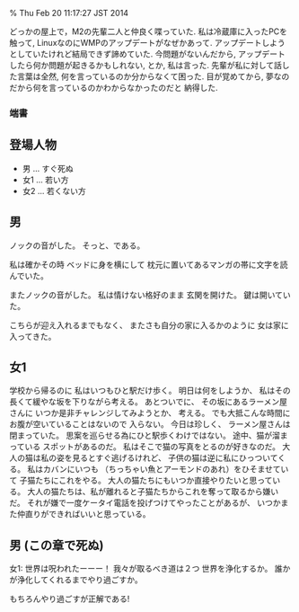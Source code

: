 % Thu Feb 20 11:17:27 JST 2014

どっかの屋上で，M2の先輩二人と仲良く喋っていた.
私は冷蔵庫に入ったPCを触って,
LinuxなのにWMPのアップデートがなぜかあって.
アップデートしようとしていたけれど結局できず諦めていた.
今問題がないんだから,
アップデートしたら何か問題が起きるかもしれない,
とか,
私は言った.
先輩が私に対して話した言葉は全然,
何を言っているのか分からなくて困った.
目が覚めてから,
夢なのだから何を言っているのかわからなかったのだと
納得した.

### 端書

## 登場人物

- 男 ... すぐ死ぬ
- 女1 ... 若い方
- 女2 ... 若くない方

## 男

ノックの音がした。
そっと、である。

私は確かその時
ベッドに身を横にして
枕元に置いてあるマンガの帯に文字を読んでいた。

またノックの音がした。
私は情けない格好のまま
玄関を開けた。
鍵は開いていた。

こちらが迎え入れるまでもなく、
またさも自分の家に入るかのように
女は家に入ってきた。

## 女1

学校から帰るのに
私はいつもひと駅だけ歩く。
明日は何をしようか、
私はその長くて緩やな坂を下りながら考える。
あとついでに、
その坂にあるラーメン屋さんに
いつか是非チャレンジしてみようとか、
考える。
でも大抵こんな時間にお腹が空いていることはないので
入らない。
今日は珍しく、
ラーメン屋さんは閉まっていた。
思案を巡らせる為にひと駅歩くわけではない。
途中、猫が溜まっている
スポットがあるのだ。
私はそこで猫の写真をとるのが好きなのだ。
大人の猫は私の姿を見るとすぐ逃げるけれど、
子供の猫は逆に私にひっついてくる。
私はカバンにいつも
（ちっちゃい魚とアーモンドのあれ）をひそませていて
子猫たちにこれをやる。
大人の猫たちにもいつか直接やりたいと思っている。
大人の猫たちは、私が離れると子猫たちからこれを奪って取るから嫌いだ。
それが嫌で一度ケータイ電話を投げつけてやったことがあるが、
いつかまた仲直りができればいいと思っている。

## 男 (この章で死ぬ)

女1: 世界は呪われたーーー！
我々が取るべき道は２つ
世界を浄化するか。
誰かが浄化してくれるまでやり過ごすか。

もちろんやり過ごすが正解である!


